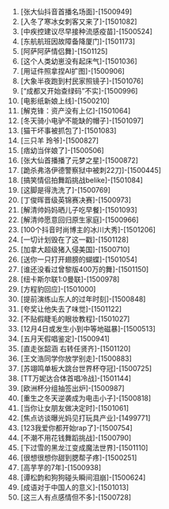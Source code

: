 
1. [张大仙抖音首播名场面]-[1500949]
1. [入冬了寒冰女刺客又来了]-[1501082]
1. [中疾控建议尽早接种流感疫苗]-[1500524]
1. [东航航班因故障备降厦门]-[1501173]
1. [阿萨阿萨情侣舞]-[1501125]
1. [这个人类幼崽没有起床气]-[1501036]
1. [用证件照拿捏AI扩图]-[1500906]
1. [大象半夜跑到村民家照镜子]-[1501076]
1. [“成都又开始查绿码”不实]-[1500996]
1. [电影纸新娘上线]-[1500210]
1. [解克锋：资产没有上亿]-[1501064]
1. [冬天骑小电驴不能缺的帽子]-[1501097]
1. [猫干坏事被抓包了]-[1501083]
1. [三只羊 玲爷]-[1500827]
1. [痞幼当伴娘了]-[1500506]
1. [张大仙首播播了元梦之星]-[1500872]
1. [跪杀弗洛伊德警察狱中被刺22刀]-[1500445]
1. [搞笑情侣拍舞蹈挑战belike]-[1501084]
1. [这脚是得洗洗了]-[1500769]
1. [丁俊晖晋级英锦赛决赛]-[1500973]
1. [解清帅妈妈晒儿子吃早餐]-[1501093]
1. [解清帅愿意回归原生家庭]-[1500966]
1. [100个抖音时尚博主的冰川大秀]-[1501206]
1. [一切计划毁在了这一戳]-[1501128]
1. [加拿大超级猪入侵美国]-[1500710]
1. [送你一只打开翅膀的蝴蝶]-[1501054]
1. [谁还没看过曾黎版400万的舞]-[1501150]
1. [纽卡斯尔联1:0曼联]-[1500978]
1. [方程豹回应]-[1501000]
1. [提前演练山东人的过年时刻]-[1500848]
1. [夸奖让他失去了味觉]-[1501122]
1. [不贴假睫毛的眼妆教程]-[1501027]
1. [12月4日或发生小到中等地磁暴]-[1500513]
1. [五月天假唱鉴定]-[1500941]
1. [直走张韶涵 右转任贤齐]-[1501120]
1. [王文浩同学你放学别走]-[1500883]
1. [苏翊鸣单板大跳台世界杯夺冠]-[1500725]
1. [TT万妮达合体首唱冷战]-[1501144]
1. [欧洲杯分组抽签出炉]-[1500987]
1. [重生之冬天逆袭成为电击小子]-[1500818]
1. [当你让女朋友做决定时]-[1501061]
1. [焦点访谈曝光妈见打玩具产业]-[1499771]
1. [123我爱你都开始rap了]-[1500754]
1. [不潮不用花钱舞蹈挑战]-[1500790]
1. [下过雪的黑龙江变成魔法世界]-[1501110]
1. [很想很想你甜到腮帮子疼]-[1500251]
1. [高芋芋的7年]-[1500938]
1. [谭松韵和狗狗碰头瞬间泪崩]-[1500624]
1. [成语对于中国人的意义]-[1501013]
1. [这三人有点感情但不多]-[1500728]